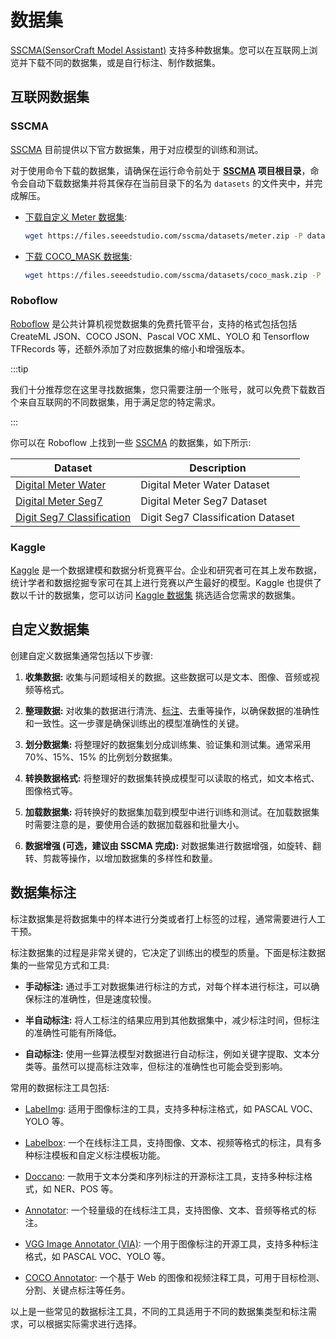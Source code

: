 # 数据集

[SSCMA(SensorCraft Model Assistant)](https://github.com/Seeed-Studio/ModelAssistant) 支持多种数据集。您可以在互联网上浏览并下载不同的数据集，或是自行标注、制作数据集。

## 互联网数据集

### SSCMA

[SSCMA](https://github.com/Seeed-Studio/ModelAssistant)  目前提供以下官方数据集，用于对应模型的训练和测试。

对于使用命令下载的数据集，请确保在运行命令前处于 **[SSCMA](https://github.com/Seeed-Studio/ModelAssistant) 项目根目录**，命令会自动下载数据集并将其保存在当前目录下的名为 `datasets` 的文件夹中，并完成解压。

- [下载自定义 Meter 数据集](https://files.seeedstudio.com/sscma/datasets/meter.zip):

  ```sh
  wget https://files.seeedstudio.com/sscma/datasets/meter.zip -P datasets && unzip datasets/meter.zip -d datasets
  ```

- [下载 COCO_MASK 数据集](https://files.seeedstudio.com/sscma/datasets/coco_mask.zip):

  ```sh
  wget https://files.seeedstudio.com/sscma/datasets/coco_mask.zip -P datasets && unzip datasets/coco_mask.zip -d datasets
  ```

### Roboflow

[Roboflow](https://public.roboflow.com/) 是公共计算机视觉数据集的免费托管平台，支持的格式包括包括 CreateML JSON、COCO JSON、Pascal VOC XML、YOLO 和 Tensorflow TFRecords 等，还额外添加了对应数据集的缩小和增强版本。

:::tip

我们十分推荐您在这里寻找数据集，您只需要注册一个账号，就可以免费下载数百个来自互联网的不同数据集，用于满足您的特定需求。

:::

你可以在 Roboflow 上找到一些 [SSCMA](https://github.com/Seeed-Studio/ModelAssistant) 的数据集，如下所示:

| Dataset | Description |
| -- | -- |
| [Digital Meter Water](https://universe.roboflow.com/seeed-studio-dbk14/digital-meter-water/dataset/1) | Digital Meter Water Dataset |
| [Digital Meter Seg7](https://universe.roboflow.com/seeed-studio-dbk14/digital-meter-seg7/dataset/1) | Digital Meter Seg7 Dataset |
| [Digit Seg7 Classification](https://universe.roboflow.com/seeed-studio-ovcjn/digit-seg7/1) | Digit Seg7 Classification Dataset |

### Kaggle

[Kaggle](https://www.kaggle.com/) 是一个数据建模和数据分析竞赛平台。企业和研究者可在其上发布数据，统计学者和数据挖掘专家可在其上进行竞赛以产生最好的模型。Kaggle 也提供了数以千计的数据集，您可以访问 [Kaggle 数据集](https://www.kaggle.com/datasets) 挑选适合您需求的数据集。

## 自定义数据集

创建自定义数据集通常包括以下步骤:

1. **收集数据:** 收集与问题域相关的数据。这些数据可以是文本、图像、音频或视频等格式。

2. **整理数据:** 对收集的数据进行清洗、[标注](#%E6%95%B0%E6%8D%AE%E9%9B%86%E6%A0%87%E6%B3%A8)、去重等操作，以确保数据的准确性和一致性。这一步骤是确保训练出的模型准确性的关键。

3. **划分数据集:** 将整理好的数据集划分成训练集、验证集和测试集。通常采用 70%、15%、15% 的比例划分数据集。

4. **转换数据格式:** 将整理好的数据集转换成模型可以读取的格式，如文本格式、图像格式等。

5. **加载数据集:** 将转换好的数据集加载到模型中进行训练和测试。在加载数据集时需要注意的是，要使用合适的数据加载器和批量大小。

6. **数据增强 (可选，建议由 SSCMA 完成):** 对数据集进行数据增强，如旋转、翻转、剪裁等操作，以增加数据集的多样性和数量。

## 数据集标注

标注数据集是将数据集中的样本进行分类或者打上标签的过程，通常需要进行人工干预。

标注数据集的过程是非常关键的，它决定了训练出的模型的质量。下面是标注数据集的一些常见方式和工具:

- **手动标注:** 通过手工对数据集进行标注的方式，对每个样本进行标注，可以确保标注的准确性，但是速度较慢。

- **半自动标注:** 将人工标注的结果应用到其他数据集中，减少标注时间，但标注的准确性可能有所降低。

- **自动标注:** 使用一些算法模型对数据进行自动标注，例如关键字提取、文本分类等。虽然可以提高标注效率，但标注的准确性也可能会受到影响。

常用的数据标注工具包括:

- [LabelImg](https://github.com/heartexlabs/labelImg): 适用于图像标注的工具，支持多种标注格式，如 PASCAL VOC、YOLO 等。

- [Labelbox](https://labelbox.com/): 一个在线标注工具，支持图像、文本、视频等格式的标注，具有多种标注模板和自定义标注模板功能。

- [Doccano](https://github.com/doccano/doccano): 一款用于文本分类和序列标注的开源标注工具，支持多种标注格式，如 NER、POS 等。

- [Annotator](https://github.com/openannotation/annotator): 一个轻量级的在线标注工具，支持图像、文本、音频等格式的标注。

- [VGG Image Annotator (VIA)](https://gitlab.com/vgg/via): 一个用于图像标注的开源工具，支持多种标注格式，如 PASCAL VOC、YOLO 等。

- [COCO Annotator](https://github.com/jsbroks/coco-annotator): 一个基于 Web 的图像和视频注释工具，可用于目标检测、分割、关键点标注等任务。

以上是一些常见的数据标注工具，不同的工具适用于不同的数据集类型和标注需求，可以根据实际需求进行选择。

